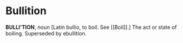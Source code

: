 # Bullition

**BULLI'TION**, _noun_ \[Latin bullio, to boil. See [[Boil]].\] The act or state of boiling. Superseded by ebullition.